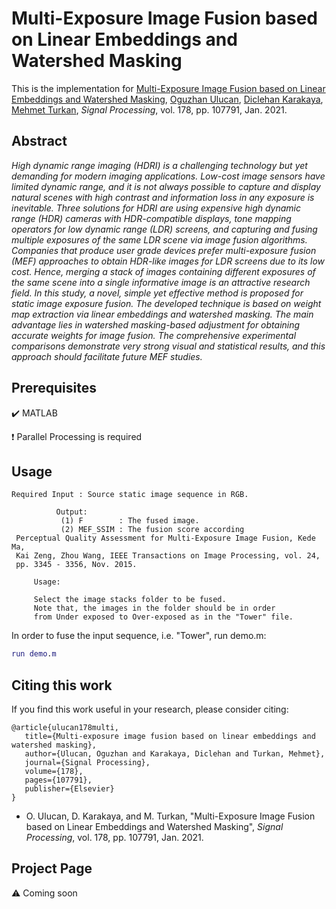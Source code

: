 # Multi-Exposure Image Fusion based on Linear Embeddings and Watershed Masking

This is the implementation for [Multi-Exposure Image Fusion based on Linear Embeddings and Watershed Masking](https://www.sciencedirect.com/science/article/pii/S0165168420303352), [Oguzhan Ulucan](https://www.researchgate.net/profile/Oguzhan_Ulucan), [Diclehan Karakaya](https://www.researchgate.net/profile/Diclehan_Karakaya), [Mehmet Turkan](http://homes.ieu.edu.tr/mehmetturkan/), *Signal Processing*,  vol. 178, pp. 107791, Jan. 2021.

## Abstract

*High dynamic range imaging (HDRI) is a challenging technology but yet demanding for modern imaging applications. Low-cost image sensors have limited dynamic range, and it is not always possible to capture and display natural scenes with high contrast and information loss in any exposure is inevitable. Three solutions for HDRI are using expensive high dynamic range (HDR) cameras with HDR-compatible displays, tone mapping operators for low dynamic range (LDR) screens, and capturing and fusing multiple exposures of the same LDR scene via image fusion algorithms. Companies that produce user grade devices prefer multi-exposure fusion (MEF) approaches to obtain HDR-like images for LDR screens due to its low cost. Hence, merging a stack of images containing different exposures of the same scene into a single informative image is an attractive research field. In this study, a novel, simple yet effective method is proposed for static image exposure fusion. The developed technique is based on weight map extraction via linear embeddings and watershed masking. The main advantage lies in watershed masking-based adjustment for obtaining accurate weights for image fusion. The comprehensive experimental comparisons demonstrate very strong visual and statistical results, and this approach should facilitate future MEF studies.*


##  Prerequisites

:heavy_check_mark: MATLAB

:heavy_exclamation_mark: Parallel Processing is required


## Usage

```
Required Input : Source static image sequence in RGB.

          Output:
           (1) F        : The fused image.
           (2) MEF_SSIM : The fusion score according  
 Perceptual Quality Assessment for Multi-Exposure Image Fusion, Kede Ma, 
 Kai Zeng, Zhou Wang, IEEE Transactions on Image Processing, vol. 24, 
 pp. 3345 - 3356, Nov. 2015.
 
     Usage:
     
     Select the image stacks folder to be fused.
     Note that, the images in the folder should be in order 
     from Under exposed to Over-exposed as in the "Tower" file.

```

In order to fuse the input sequence, i.e. "Tower", run demo.m:

```matlab
run demo.m
```

## Citing this work

If you find this work useful in your research, please consider citing:

```
@article{ulucan178multi,
   title={Multi-exposure image fusion based on linear embeddings and watershed masking},
   author={Ulucan, Oguzhan and Karakaya, Diclehan and Turkan, Mehmet},
   journal={Signal Processing},
   volume={178},
   pages={107791},
   publisher={Elsevier}
}
```

* O. Ulucan, D. Karakaya, and M. Turkan, "Multi-Exposure Image Fusion based on Linear Embeddings and Watershed Masking", *Signal Processing*, vol. 178, pp. 107791, Jan. 2021.

## Project Page

:warning: Coming soon


